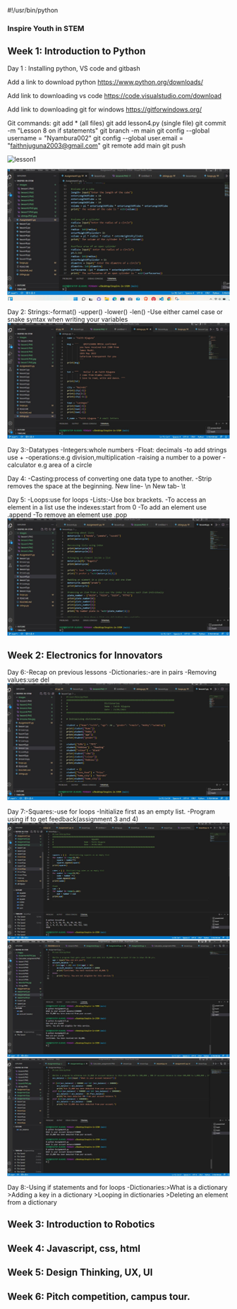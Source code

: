 #!/usr/bin/python
### Inspire Youth in STEM

## Week 1: Introduction to Python
Day 1 : Installing python, VS code and gitbash

Add a link to download python
https://www.python.org/downloads/

Add link to downloading vs code
https://code.visualstudio.com/download

Add link to downloading git for windows
https://gitforwindows.org/

Git commands: git add * (all files)
              git add lesson4.py (single file)
              git commit -m "Lesson 8 on if statements"
              git branch -m main
              git config --global username = "Nyambura002"
              git config --global user.email = "faithnjuguna2003@gmail.com"
              git remote add main 
              git push 
              
![lesson1](https://user-images.githubusercontent.com/105628857/170321192-0d3bcf24-c095-4ca3-8e86-1a0f8d651e3c.PNG)              

![Calculator_assignment](https://github.com/Nyambura002/Inspire-in-STEM/blob/main/Images/Calculator_assignment.PNG?raw=true)


Day 2: Strings:-format()
               -upper()
               -lower()
               -len()
-Use either camel case or snake syntax when writing your variables
![strings](https://github.com/Nyambura002/Inspire-in-STEM/blob/main/Images/strings.PNG?raw=true)


Day 3:-Datatypes
      -Integers:whole numbers
      -Float: decimals
      -to add strings use +
      -operations:e.g division,multiplication
      -raising a number to a power
      -calculator e.g area of a circle

Day 4: -Casting:process of converting one data type to another.
       -Strip removes the space at the beginning.
New line- \n
New tab- \t

Day 5: -Loops:use for loops
       -Lists:-Use box brackets.
       -To access an element in a list use the indexes:start from 0 
       -To add an element use .append
       -To remove an element use .pop
![lesson6](https://github.com/Nyambura002/Inspire-in-STEM/blob/main/Images/lesson6.PNG?raw=true)


## Week 2: Electronics for Innovators
Day 6:-Recap on previous lessons
      -Dictionaries:-are in pairs
      -Removing values:use del
![lesson7](https://github.com/Nyambura002/Inspire-in-STEM/blob/main/Images/lesson7.PNG?raw=true)

Day 7:-Squares:-use for loops
      -Initialize first as an empty list.
      -Program using if to get feedback(assignment 3 and 4)
![lesson8](https://github.com/Nyambura002/Inspire-in-STEM/blob/main/Images/lesson8.PNG.jpg?raw=true)
![Assignment3](https://github.com/Nyambura002/Inspire-in-STEM/blob/main/Images/Assignment3.PNG.jpg?raw=true)
![Assignment4](https://github.com/Nyambura002/Inspire-in-STEM/blob/main/Images/Assignment4.PNG.jpg?raw=true)

Day 8:-Using if statements and for loops
      -Dictionaries:>What is a dictionary
                    >Adding a key in a dictionary
                    >Looping in dictionaries
                    >Deleting an element from a dictionary

## Week 3: Introduction to Robotics

## Week 4: Javascript, css, html

## Week 5: Design Thinking, UX, UI

## Week 6: Pitch competition, campus tour.
